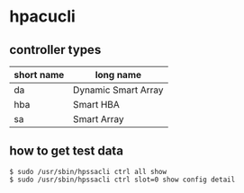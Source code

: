 # hpacucli

## controller types

| short name | long name |
|-|-|
| da | Dynamic Smart Array |
| hba | Smart HBA |
| sa | Smart Array |

## how to get test data

```
$ sudo /usr/sbin/hpssacli ctrl all show
$ sudo /usr/sbin/hpssacli ctrl slot=0 show config detail 
```

